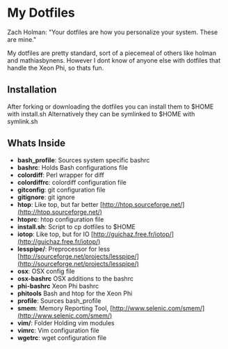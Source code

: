 # My Dotfiles

Zach Holman: "Your dotfiles are how you personalize your system. These are mine."

My dotfiles are pretty standard, sort of a piecemeal of others like holman and mathiasbynens.
However I dont know of anyone else with dotfiles that handle the Xeon Phi, so thats fun.

## Installation

After forking or downloading the dotfiles you can install them to $HOME with install.sh 
Alternatively they can be symlinked to $HOME with symlink.sh

## Whats Inside

- **bash_profile**: Sources system specific bashrc
- **bashrc**:  Holds Bash configurations file
- **colordiff**: Perl wrapper for diff 
- **colordiffrc**: colordiff configuration file
- **gitconfig**: git configuration file
- **gitignore**: git ignore
- **htop**: Like top, but far better [http://htop.sourceforge.net/](http://htop.sourceforge.net/)
- **htoprc**: htop configuration file
- **install.sh**: Script to cp dotfiles to $HOME
- **iotop**: Like top, but for IO [http://guichaz.free.fr/iotop/](http://guichaz.free.fr/iotop/)
- **lesspipe/**: Preprocessor for less [http://sourceforge.net/projects/lesspipe/](http://sourceforge.net/projects/lesspipe/)
- **osx**: OSX config file
- **osx-bashrc** OSX additions to the bashrc
- **phi-bashrc** Xeon Phi bashrc
- **phitools** Bash and htop for the Xeon Phi
- **profile**: Sources bash_profile
- **smem**:  Memory Reporting Tool, [http://www.selenic.com/smem/](http://www.selenic.com/smem/)
- **vim/**: Folder Holding vim modules
- **vimrc**: Vim configuration file
- **wgetrc**: wget configuration file
